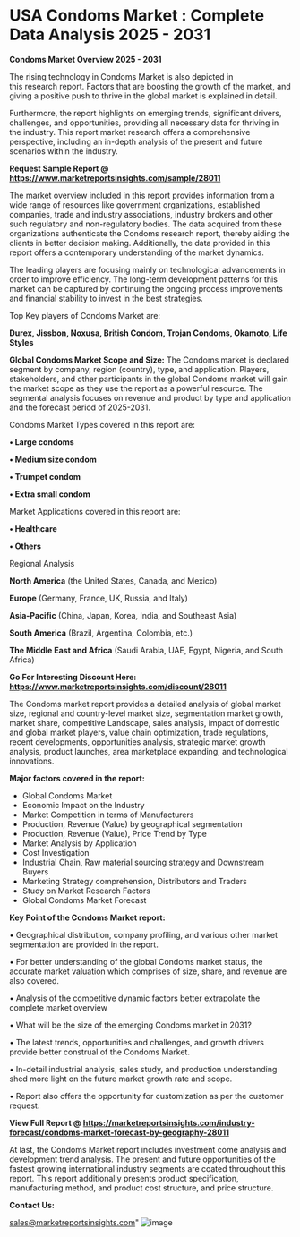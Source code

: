 # USA Condoms Market : Complete Data Analysis 2025 - 2031

<Strong> Condoms Market Overview 2025 - 2031</strong>

The rising technology in Condoms Market is also depicted in this research report. Factors that are boosting the growth of the market, and giving a positive push to thrive in the global market is explained in detail.

Furthermore, the report highlights on emerging trends, significant drivers, challenges, and opportunities, providing all necessary data for thriving in the industry. This report market research offers a comprehensive perspective, including an in-depth analysis of the present and future scenarios within the industry.

<strong>Request Sample Report @ <a href=https://www.marketreportsinsights.com/sample/28011>https://www.marketreportsinsights.com/sample/28011</a></strong>

The market overview included in this report provides information from a wide range of resources like government organizations, established companies, trade and industry associations, industry brokers and other such regulatory and non-regulatory bodies. The data acquired from these organizations authenticate the Condoms research report, thereby aiding the clients in better decision making. Additionally, the data provided in this report offers a contemporary understanding of the market dynamics.

The leading players are focusing mainly on technological advancements in order to improve efficiency. The long-term development patterns for this market can be captured by continuing the ongoing process improvements and financial stability to invest in the best strategies.

Top Key players of Condoms Market are:

<strong>Durex, Jissbon, Noxusa, British Condom, Trojan Condoms, Okamoto, Life Styles</strong>

<strong><b>Global Condoms Market Scope and Size:</b></strong>
The Condoms market is declared segment by company, region (country), type, and application. Players, stakeholders, and other participants in the global Condoms market will gain the market scope as they use the report as a powerful resource. The segmental analysis focuses on revenue and product by type and application and the forecast period of 2025-2031.

Condoms Market Types covered in this report are:

<strong>• Large condoms

• Medium size condom

• Trumpet condom

• Extra small condom</strong>

Market Applications covered in this report are:

<strong>• Healthcare

• Others</strong> 

Regional Analysis

<strong>North America</strong> (the United States, Canada, and Mexico)

<strong>Europe</strong> (Germany, France, UK, Russia, and Italy)

<strong>Asia-Pacific</strong> (China, Japan, Korea, India, and Southeast Asia)

<strong>South America</strong> (Brazil, Argentina, Colombia, etc.)

<strong>The Middle East and Africa</strong> (Saudi Arabia, UAE, Egypt, Nigeria, and South Africa)

<strong>Go For Interesting Discount Here: <a href=https://www.marketreportsinsights.com/discount/28011>https://www.marketreportsinsights.com/discount/28011</a></strong>

The Condoms market report provides a detailed analysis of global market size, regional and country-level market size, segmentation market growth, market share, competitive Landscape, sales analysis, impact of domestic and global market players, value chain optimization, trade regulations, recent developments, opportunities analysis, strategic market growth analysis, product launches, area marketplace expanding, and technological innovations.

<strong><b>Major factors covered in the report:</b></strong>
<ul>
  <li>Global Condoms Market </li>
  <li>Economic Impact on the Industry</li>
  <li>Market Competition in terms of Manufacturers</li>
  <li>Production, Revenue (Value) by geographical segmentation</li>
  <li>Production, Revenue (Value), Price Trend by Type</li>
  <li>Market Analysis by Application</li>
  <li>Cost Investigation</li>
  <li>Industrial Chain, Raw material sourcing strategy and Downstream Buyers</li>
  <li>Marketing Strategy comprehension, Distributors and Traders</li>
  <li>Study on Market Research Factors</li>
  <li>Global Condoms Market Forecast</li>
</ul>

<strong><b>Key Point of the Condoms Market report:</b></strong>

• Geographical distribution, company profiling, and various other market segmentation are provided in the report.

• For better understanding of the global Condoms market status, the accurate market valuation which comprises of size, share, and revenue are also covered.

• Analysis of the competitive dynamic factors better extrapolate the complete market overview

• What will be the size of the emerging Condoms market in 2031?

• The latest trends, opportunities and challenges, and growth drivers provide better construal of the Condoms Market.

• In-detail industrial analysis, sales study, and production understanding shed more light on the future market growth rate and scope.

• Report also offers the opportunity for customization as per the customer request.

<strong><b>View Full Report @ <a href=https://marketreportsinsights.com/industry-forecast/condoms-market-forecast-by-geography-28011>https://marketreportsinsights.com/industry-forecast/condoms-market-forecast-by-geography-28011</a></b></strong>


At last, the Condoms Market report includes investment come analysis and development trend analysis. The present and future opportunities of the fastest growing international industry segments are coated throughout this report. This report additionally presents product specification, manufacturing method, and product cost structure, and price structure.

<strong>Contact Us:</strong>

sales@marketreportsinsights.com"
![image](https://github.com/user-attachments/assets/3e4da24a-6498-4d18-8ed3-00ec362ca120)
